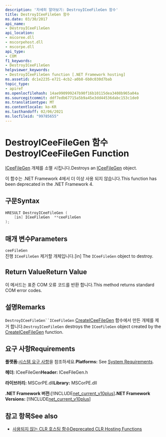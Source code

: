 ```yaml
---
description: '자세히 알아보기: DestroyICeeFileGen 함수'
title: DestroyICeeFileGen 함수
ms.date: 03/30/2017
api_name:
- DestroyICeeFileGen
api_location:
- mscoree.dll
- mscorpehost.dll
- mscorpe.dll
api_type:
- COM
f1_keywords:
- DestroyICeeFileGen
helpviewer_keywords:
- DestroyICeeFileGen function [.NET Framework hosting]
ms.assetid: dc1e2235-e721-4cb2-a0b8-6b0c030d7bab
topic_type:
- apiref
ms.openlocfilehash: 14ae990999247b90f16b10115dea3408b965a04a
ms.sourcegitcommit: ddf7edb67715a5b9a45e3dd44536dabc153c1de0
ms.translationtype: MT
ms.contentlocale: ko-KR
ms.lasthandoff: 02/06/2021
ms.locfileid: "99785655"
---
```

# <a name="destroyiceefilegen-function"></a><span data-ttu-id="8b611-103">DestroyICeeFileGen 함수</span><span class="sxs-lookup"><span data-stu-id="8b611-103">DestroyICeeFileGen Function</span></span>

<span data-ttu-id="8b611-104">[ICeeFileGen](iceefilegen-class.md) 개체를 소멸 시킵니다.</span><span class="sxs-lookup"><span data-stu-id="8b611-104">Destroys an [ICeeFileGen](iceefilegen-class.md) object.</span></span>  
  
 <span data-ttu-id="8b611-105">이 함수는 .NET Framework 4에서 더 이상 사용 되지 않습니다.</span><span class="sxs-lookup"><span data-stu-id="8b611-105">This function has been deprecated in the .NET Framework 4.</span></span>  
  
## <a name="syntax"></a><span data-ttu-id="8b611-106">구문</span><span class="sxs-lookup"><span data-stu-id="8b611-106">Syntax</span></span>  
  
```cpp  
HRESULT DestroyICeeFileGen (  
    [in] ICeeFileGen  **ceeFileGen  
);  
```  
  
## <a name="parameters"></a><span data-ttu-id="8b611-107">매개 변수</span><span class="sxs-lookup"><span data-stu-id="8b611-107">Parameters</span></span>  

 `ceeFileGen`  
 <span data-ttu-id="8b611-108">진행 `ICeeFileGen` 제거할 개체입니다.</span><span class="sxs-lookup"><span data-stu-id="8b611-108">[in] The `ICeeFileGen` object to destroy.</span></span>  
  
## <a name="return-value"></a><span data-ttu-id="8b611-109">Return Value</span><span class="sxs-lookup"><span data-stu-id="8b611-109">Return Value</span></span>  

 <span data-ttu-id="8b611-110">이 메서드는 표준 COM 오류 코드를 반환 합니다.</span><span class="sxs-lookup"><span data-stu-id="8b611-110">This method returns standard COM error codes.</span></span>  
  
## <a name="remarks"></a><span data-ttu-id="8b611-111">설명</span><span class="sxs-lookup"><span data-stu-id="8b611-111">Remarks</span></span>  

 <span data-ttu-id="8b611-112">`DestroyICeeFileGen``ICeeFileGen` [CreateICeeFileGen](createiceefilegen-function.md) 함수에서 만든 개체를 제거 합니다.</span><span class="sxs-lookup"><span data-stu-id="8b611-112">`DestroyICeeFileGen` destroys the `ICeeFileGen` object created by the [CreateICeeFileGen](createiceefilegen-function.md) function.</span></span>  
  
## <a name="requirements"></a><span data-ttu-id="8b611-113">요구 사항</span><span class="sxs-lookup"><span data-stu-id="8b611-113">Requirements</span></span>  

 <span data-ttu-id="8b611-114">**플랫폼:**[시스템 요구 사항](../../get-started/system-requirements.md)을 참조하세요.</span><span class="sxs-lookup"><span data-stu-id="8b611-114">**Platforms:** See [System Requirements](../../get-started/system-requirements.md).</span></span>  
  
 <span data-ttu-id="8b611-115">**헤더:** ICeeFileGen</span><span class="sxs-lookup"><span data-stu-id="8b611-115">**Header:** ICeeFileGen.h</span></span>  
  
 <span data-ttu-id="8b611-116">**라이브러리:** MSCorPE.dll</span><span class="sxs-lookup"><span data-stu-id="8b611-116">**Library:** MSCorPE.dll</span></span>  
  
 <span data-ttu-id="8b611-117">**.NET Framework 버전:**[!INCLUDE[net_current_v10plus](../../../../includes/net-current-v10plus-md.md)]</span><span class="sxs-lookup"><span data-stu-id="8b611-117">**.NET Framework Versions:** [!INCLUDE[net_current_v10plus](../../../../includes/net-current-v10plus-md.md)]</span></span>  
  
## <a name="see-also"></a><span data-ttu-id="8b611-118">참고 항목</span><span class="sxs-lookup"><span data-stu-id="8b611-118">See also</span></span>

- [<span data-ttu-id="8b611-119">사용되지 않는 CLR 호스팅 함수</span><span class="sxs-lookup"><span data-stu-id="8b611-119">Deprecated CLR Hosting Functions</span></span>](deprecated-clr-hosting-functions.md)

